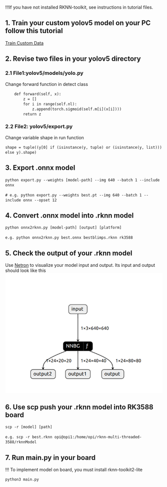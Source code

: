 !!!If you have not installed RKNN-toolkit, see instructions in tutorial files.

## 1. Train your custom yolov5 model on your PC follow this tutorial 
[Train Custom Data](!https://docs.ultralytics.com/yolov5/tutorials/train_custom_data/)

## 2. Revise two files in your yolov5 directory
### 2.1 File1:yolov5/models/yolo.py
Change forward function in detect class
```
    def forward(self, x):
        z = []
        for i in range(self.nl):
            z.append(torch.sigmoid(self.m[i](x[i])))
        return z
```

### 2.2 File2: yolov5/export.py
Change variable shape in run function
```
shape = tuple((y[0] if (isinstance(y, tuple) or (isinstance(y, list))) else y).shape)
```

## 3. Export .onnx model
```
python export.py --weights [model-path] --img 640 --batch 1 --include onnx

# e.g. python export.py --weights best.pt --img 640 --batch 1 --include onnx --opset 12
```

## 4. Convert .onnx model into .rknn model
```
python onnx2rknn.py [model-path] [output] [platform]

e.g. python onnx2rknn.py best.onnx bestblimps.rknn rk3588
```

## 5. Check the output of your .rknn model
Use [Netron](!https://netron.app/) to visualize your model input and output. Its input and output should look like this
![alt text](rknn_model_structure.png)

## 6. Use scp push your .rknn model into RK3588 board
```
scp -r [model] [path]

e.g. scp -r best.rknn opi@opi1:/home/opi/rknn-multi-threaded-3588/rknnModel
```

## 7. Run main.py in your board
!!! To implement model on board, you must install rknn-toolkit2-lite
```
python3 main.py
```
